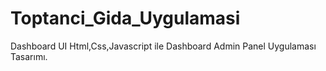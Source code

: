 # Toptanci_Gida_Uygulamasi
Dashboard UI
Html,Css,Javascript ile Dashboard Admin Panel Uygulaması Tasarımı.
